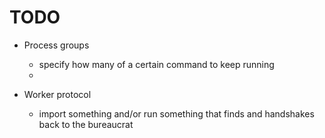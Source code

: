 # TODO

* Process groups
  * specify how many of a certain command to keep running
  *

* Worker protocol
  * import something and/or run something that finds and handshakes back to the bureaucrat

